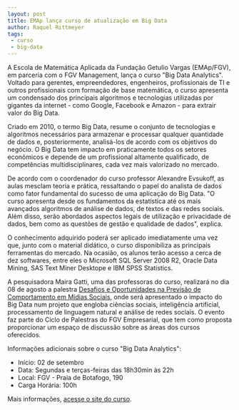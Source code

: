 ```yaml
---
layout: post
title: EMAp lança curso de atualização em Big Data
author: Raquel Rittmeyer
tags:
 - curso
 - big-data
---
```


A Escola de Matemática Aplicada da Fundação Getulio Vargas (EMAp/FGV),
em parceria com o FGV Management, lança o curso "Big Data
Analytics". Voltado para gerentes, empreendedores, engenheiros,
profissionais de TI e outros profissionais com formação de base
matemática, o curso apresenta um condensado dos principais algoritmos
e tecnologias utilizadas por gigantes da internet - como Google,
Facebook e Amazon - para extrair valor do Big Data.
 
Criado em 2010, o termo Big Data, resume o conjunto de tecnologias e
algoritmos necessários para armazenar e processar qualquer quantidade
de dados e, posteriormente, analisá-los de acordo com os objetivos do
negócio. O Big Data tem impacto em praticamente todos os setores
econômicos e depende de um profissional altamente qualificado, de
competências multidisciplinares, cada vez mais valorizado no mercado.

De acordo com o coordenador do curso professor Alexandre Evsukoff, as
aulas mesclam teoria e prática, ressaltando o papel do analista de
dados como fator fundamental do sucesso de uma aplicação do Big
Data. "O curso apresenta desde os fundamentos da estatística até os
mais avançados algoritmos de análise de dados, de textos e das redes
sociais. Além disso, serão abordados aspectos legais de utilização e
privacidade de dados, bem como as questões de gestão e qualidade de
dados", explica.
 
O conhecimento adquirido poderá ser aplicado imediatamente uma vez
que, junto com o material didático, o curso disponibiliza as
principais ferramentas do mercado. Na ocasião, os alunos terão acesso
a cerca de dez softwares, entre eles o Microsoft SQL Server 2008 R2,
Oracle Data Mining, SAS Text Miner Desktope e IBM SPSS Statistics.

A pesquisadora Maira Gatti, uma das professoras do curso, realizará no
dia 08 de agosto a palestra
[Desafios e Oportunidades na Previsão de Comportamento em Mídias Sociais](http://mgm-rio.fgv.br/eventos-detalhes/2013/08/08/desafios-e-oportunidades-previsao-comportamento-em-midias-sociais),
onde será apresentado o impacto do Big Data num projeto que engloba
ciências sociais, inteligência artificial, processamento de linguagem
natural e análise de redes sociais. O evento faz parte do Ciclo de
Palestras do FGV Empresarial, que tem como proposta proporcionar um
espaço de discussão sobre as áreas dos cursos oferecidos.

Informações adicionais sobre o curso "Big Data Analytics":

- Início: 02 de setembro
- Data: Segundas e terças-feiras das 18h30min às 22h
- Local: FGV - Praia de Botafogo, 190 
- Carga Horária: 100h

Mais informações, [acesse o site do curso](http://mgm-rio.fgv.br/cursos-detalhes/big-data-analytics).

